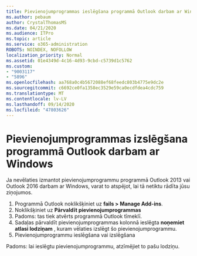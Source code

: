 ```yaml
---
title: Pievienojumprogrammas ieslēgšana programmā Outlook darbam ar Windows?
ms.author: pebaum
author: CrystalThomasMS
ms.date: 04/21/2020
ms.audience: ITPro
ms.topic: article
ms.service: o365-administration
ROBOTS: NOINDEX, NOFOLLOW
localization_priority: Normal
ms.assetid: 01e4349d-4c16-4d93-9cbd-c5739d1c5762
ms.custom:
- "9003117"
- "5896"
ms.openlocfilehash: aa768a0c4b5672088ef68feedc803b4775e9dc2e
ms.sourcegitcommit: c6692ce0fa1358ec3529e59ca0ecdfdea4cdc759
ms.translationtype: MT
ms.contentlocale: lv-LV
ms.lasthandoff: 09/14/2020
ms.locfileid: "47803626"
---
```

# <a name="turn-an-add-in-off-for-outlook-for-windows"></a>Pievienojumprogrammas izslēgšana programmā Outlook darbam ar Windows

Ja nevēlaties izmantot pievienojumprogrammu programmā Outlook 2013 vai Outlook 2016 darbam ar Windows, varat to atspējot, lai tā netiktu rādīta jūsu ziņojumos.  

1. Programmā Outlook noklikšķiniet uz **fails > Manage Add-ins**.
2. Noklikšķiniet uz  **Pārvaldīt pievienojumprogrammas**
3. Padoms: tas tiek atvērts programmā Outlook tīmeklī.
4. Sadaļas pārvaldīt pievienojumprogrammas kolonnā ieslēgta **noņemiet atlasi lodziņam**  , kuram vēlaties izslēgt šo pievienojumprogrammu.
5. Pievienojumprogrammu ieslēgšana vai izslēgšana

Padoms: lai ieslēgtu pievienojumprogrammu, atzīmējiet to pašu lodziņu.
